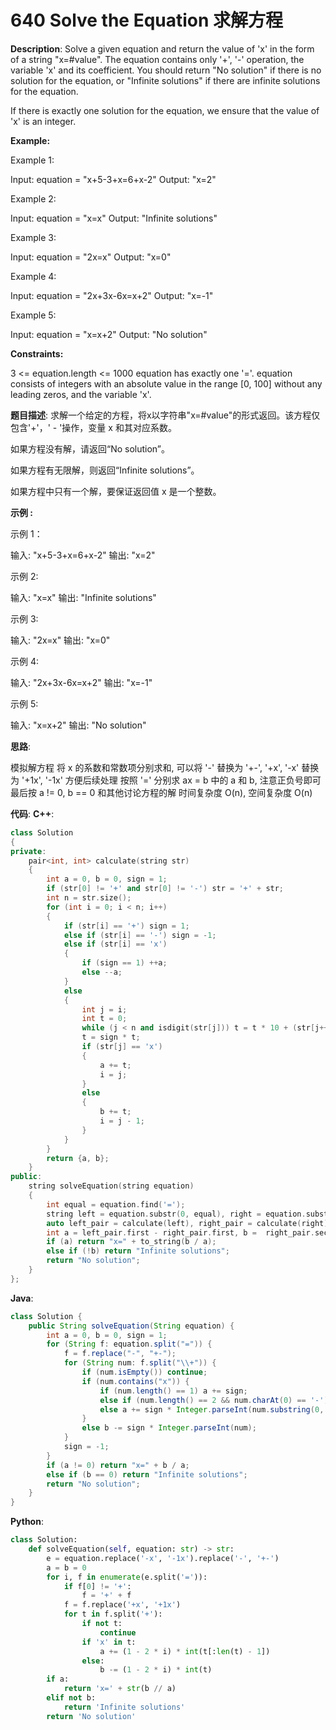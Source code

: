 # 640 Solve the Equation 求解方程

__Description__:
Solve a given equation and return the value of 'x' in the form of a string "x=#value". The equation contains only '+', '-' operation, the variable 'x' and its coefficient. You should return "No solution" if there is no solution for the equation, or "Infinite solutions" if there are infinite solutions for the equation.

If there is exactly one solution for the equation, we ensure that the value of 'x' is an integer.

__Example:__

Example 1:

Input: equation = "x+5-3+x=6+x-2"
Output: "x=2"

Example 2:

Input: equation = "x=x"
Output: "Infinite solutions"

Example 3:

Input: equation = "2x=x"
Output: "x=0"

Example 4:

Input: equation = "2x+3x-6x=x+2"
Output: "x=-1"

Example 5:

Input: equation = "x=x+2"
Output: "No solution"

__Constraints:__

3 <= equation.length <= 1000
equation has exactly one '='.
equation consists of integers with an absolute value in the range [0, 100] without any leading zeros, and the variable 'x'.

__题目描述__:
求解一个给定的方程，将x以字符串"x=#value"的形式返回。该方程仅包含'+'，' - '操作，变量 x 和其对应系数。

如果方程没有解，请返回“No solution”。

如果方程有无限解，则返回“Infinite solutions”。

如果方程中只有一个解，要保证返回值 x 是一个整数。

__示例 :__

示例 1：

输入: "x+5-3+x=6+x-2"
输出: "x=2"

示例 2:

输入: "x=x"
输出: "Infinite solutions"

示例 3:

输入: "2x=x"
输出: "x=0"

示例 4:

输入: "2x+3x-6x=x+2"
输出: "x=-1"

示例 5:

输入: "x=x+2"
输出: "No solution"

__思路__:

模拟解方程
将 x 的系数和常数项分别求和, 可以将 '-' 替换为 '+-', '+x', '-x' 替换为 '+1x', '-1x' 方便后续处理
按照 '=' 分别求 ax = b 中的 a 和 b, 注意正负号即可
最后按 a != 0, b == 0 和其他讨论方程的解
时间复杂度 O(n), 空间复杂度 O(n)

__代码__:
__C++__:

```C++
class Solution 
{
private:
    pair<int, int> calculate(string str)
    {
        int a = 0, b = 0, sign = 1;
        if (str[0] != '+' and str[0] != '-') str = '+' + str;
        int n = str.size();
        for (int i = 0; i < n; i++)
        {
            if (str[i] == '+') sign = 1;
            else if (str[i] == '-') sign = -1;
            else if (str[i] == 'x')
            {
                if (sign == 1) ++a;
                else --a;
            }
            else
            {
                int j = i;
                int t = 0;
                while (j < n and isdigit(str[j])) t = t * 10 + (str[j++] - '0');
                t = sign * t;
                if (str[j] == 'x')
                {
                    a += t;
                    i = j;
                }
                else
                {
                    b += t;
                    i = j - 1;
                }
            }
        }
        return {a, b};
    }
public:
    string solveEquation(string equation) 
    {
        int equal = equation.find('=');
        string left = equation.substr(0, equal), right = equation.substr(equal + 1);
        auto left_pair = calculate(left), right_pair = calculate(right);
        int a = left_pair.first - right_pair.first, b =  right_pair.second - left_pair.second;
        if (a) return "x=" + to_string(b / a);
        else if (!b) return "Infinite solutions";
        return "No solution";
    }
};
```

__Java__:

```Java
class Solution {
    public String solveEquation(String equation) {
        int a = 0, b = 0, sign = 1;
        for (String f: equation.split("=")) {
            f = f.replace("-", "+-");
            for (String num: f.split("\\+")) {
                if (num.isEmpty()) continue;
                if (num.contains("x")) {
                    if (num.length() == 1) a += sign;
                    else if (num.length() == 2 && num.charAt(0) == '-') a += -sign;
                    else a += sign * Integer.parseInt(num.substring(0, num.length() - 1));
                }
                else b -= sign * Integer.parseInt(num);
            }
            sign = -1;
        }
        if (a != 0) return "x=" + b / a;
        else if (b == 0) return "Infinite solutions";
        return "No solution";
    }
}
```

__Python__:

```Python
class Solution:
    def solveEquation(self, equation: str) -> str:
        e = equation.replace('-x', '-1x').replace('-', '+-')
        a = b = 0
        for i, f in enumerate(e.split('=')):
            if f[0] != '+':
                f = '+' + f
            f = f.replace('+x', '+1x')
            for t in f.split('+'):
                if not t:
                    continue
                if 'x' in t:
                    a += (1 - 2 * i) * int(t[:len(t) - 1])
                else:
                    b -= (1 - 2 * i) * int(t)
        if a:
            return 'x=' + str(b // a)
        elif not b:
            return 'Infinite solutions'
        return 'No solution'
```
